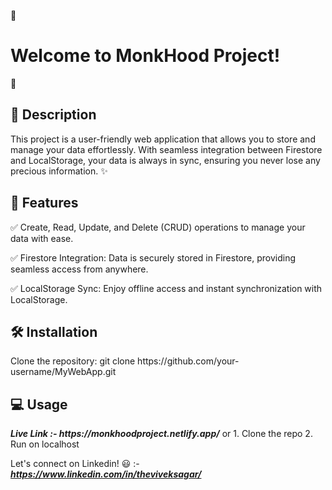 🌟 <h1>Welcome to MonkHood Project!</h1> 🌟

<h2>📜 Description</h2>
This project is a user-friendly web application that allows you to store and manage your data effortlessly. With seamless integration between Firestore and LocalStorage, your data is always in sync, ensuring you never lose any precious information. ✨

<h2>🚀 Features</h2>
✅ Create, Read, Update, and Delete (CRUD) operations to manage your data with ease.

✅ Firestore Integration: Data is securely stored in Firestore, providing seamless access from anywhere.

✅ LocalStorage Sync: Enjoy offline access and instant synchronization with LocalStorage.

<h2>🛠️ Installation</h2>
Clone the repository:
git clone https://github.com/your-username/MyWebApp.git

<h2>💻 Usage</h2>
<b><i>Live Link :- https://monkhoodproject.netlify.app/</i></b>
or
1. Clone the repo
2. Run on localhost

Let's connect on Linkedin! 😃 :- 
<b><i>https://www.linkedin.com/in/theviveksagar/</i></b>
